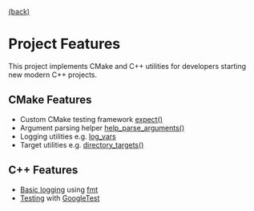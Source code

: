 [(back)](README.md)

# Project Features

This project implements CMake and C++ utilities for developers starting new
modern C++ projects.

## CMake Features

- Custom CMake testing framework [expect()](lib/cmake/module/Expect.cmake)
- Argument parsing helper [help_parse_arguments()](lib/cmake/module/HelpParseArguments.cmake)
- Logging utilities e.g. [log_vars](lib/cmake/module/LogVars.cmake)
- Target utilities e.g. [directory_targets()](lib/cmake/module/TargetUtilities.cmake)

## C++ Features

- [Basic logging](src/utility/log.hxx) using [fmt](https://github.com/fmtlib/fmt)
- [Testing](test/unit/shear.cxx) with [GoogleTest](https://github.com/google/googletest)
